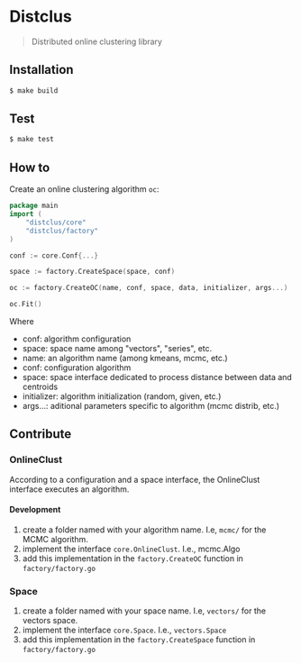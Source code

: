 # Distclus

> Distributed online clustering library

## Installation

```bash
$ make build
```

## Test

```bash
$ make test
```

## How to

Create an online clustering algorithm `oc`:

```go
package main
import (
	"distclus/core"
	"distclus/factory"
)

conf := core.Conf{...}

space := factory.CreateSpace(space, conf)

oc := factory.CreateOC(name, conf, space, data, initializer, args...)

oc.Fit()
```

Where

- conf: algorithm configuration
- space: space name among "vectors", "series", etc.
- name: an algorithm name (among kmeans, mcmc, etc.)
- conf: configuration algorithm
- space: space interface dedicated to process distance between data and centroids
- initializer: algorithm initialization (random, given, etc.)
- args...: aditional parameters specific to algorithm (mcmc distrib, etc.)

## Contribute

### OnlineClust

According to a configuration and a space interface, the OnlineClust interface executes an algorithm.

#### Development

1. create a folder named with your algorithm name. I.e, `mcmc/` for the MCMC algorithm.
2. implement the interface `core.OnlineClust`. I.e., mcmc.Algo
3. add this implementation in the `factory.CreateOC` function in `factory/factory.go`

### Space

1. create a folder named with your space name. I.e, `vectors/` for the vectors space.
2. implement the interface `core.Space`. I.e., `vectors.Space`
3. add this implementation in the `factory.CreateSpace` function in `factory/factory.go`
